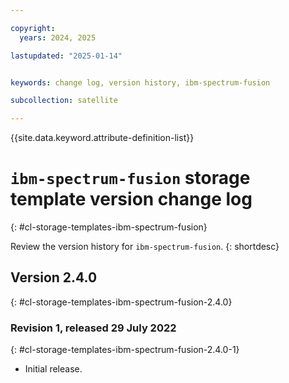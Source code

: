 ```yaml
---

copyright:
  years: 2024, 2025

lastupdated: "2025-01-14"


keywords: change log, version history, ibm-spectrum-fusion

subcollection: satellite

---
```


{{site.data.keyword.attribute-definition-list}}

<!-- The content in this topic is auto-generated except for reuse-snippets indicated with {[ ]}. -->


# `ibm-spectrum-fusion` storage template version change log
{: #cl-storage-templates-ibm-spectrum-fusion}

Review the version history for `ibm-spectrum-fusion`.
{: shortdesc}



## Version 2.4.0
{: #cl-storage-templates-ibm-spectrum-fusion-2.4.0}


### Revision 1, released 29 July 2022
{: #cl-storage-templates-ibm-spectrum-fusion-2.4.0-1}

- Initial release.
